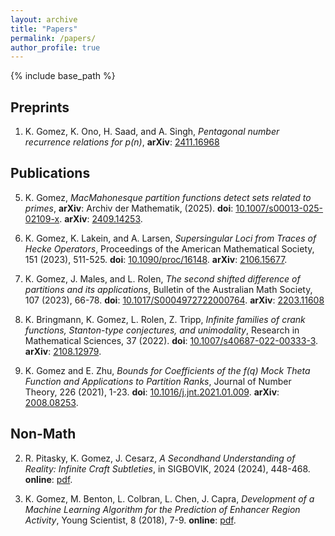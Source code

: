 ```yaml
---
layout: archive
title: "Papers"
permalink: /papers/
author_profile: true
---
```


{% include base_path %}

## Preprints

1. K. Gomez, K. Ono, H. Saad, and A. Singh, *Pentagonal number recurrence relations for p(n)*, **arXiv**: [2411.16968](https://arxiv.org/abs/2411.16968)

## Publications

5. K. Gomez, *MacMahonesque partition functions detect sets related to primes*, **arXiv**: Archiv der Mathematik, (2025). **doi**: [10.1007/s00013-025-02109-x](https://doi.org/10.1007/s00013-025-02109-x). **arXiv**: [2409.14253](https://arxiv.org/abs/2409.14253).

4. K. Gomez, K. Lakein, and A. Larsen, *Supersingular Loci from Traces of Hecke Operators*, Proceedings of the American Mathematical Society, 151 (2023), 511-525. **doi**: [10.1090/proc/16148](https://doi.org/10.1090/proc/16148). **arXiv**: [2106.15677](https://arxiv.org/abs/2106.15677).

3. K. Gomez, J. Males, and L. Rolen, *The second shifted difference of partitions and its applications*, Bulletin of the Australian Math Society, 107 (2023), 66-78. **doi**: [10.1017/S0004972722000764](https://doi.org/10.1017/S0004972722000764). **arXiv**: [2203.11608](https://arxiv.org/abs/2203.11608)

2. K. Bringmann, K. Gomez, L. Rolen, Z. Tripp, *Infinite families of crank functions, Stanton-type conjectures, and unimodality*, Research in Mathematical Sciences, 37 (2022). **doi**: [10.1007/s40687-022-00333-3](https://doi.org/10.1007/s40687-022-00333-3). **arXiv**: [2108.12979](https://arxiv.org/abs/2108.12979).

1. K. Gomez and E. Zhu, *Bounds for Coefficients of the f(q) Mock Theta Function and Applications to Partition Ranks*, Journal of Number Theory, 226 (2021), 1-23. **doi**: [10.1016/j.jnt.2021.01.009](https://doi.org/10.1016/j.jnt.2021.01.009). **arXiv**: [2008.08253](https://arxiv.org/abs/2008.08253).


## Non-Math

2. R. Pitasky, K. Gomez, J. Cesarz, *A Secondhand Understanding of Reality: Infinite Craft Subtleties*, in SIGBOVIK, 2024 (2024), 448-468. **online**: [pdf](https://sigbovik.org/2024/proceedings.pdf).

1. K. Gomez, M. Benton, L. Colbran, L. Chen, J. Capra, *Development of a Machine Learning Algorithm for the Prediction of Enhancer Region Activity*, Young Scientist, 8 (2018), 7-9. **online**: [pdf](https://cdn.vanderbilt.edu/vu-wordpress-0/wp-content/uploads/sites/16/2020/12/19123549/Kevin-Gomez.pdf).
